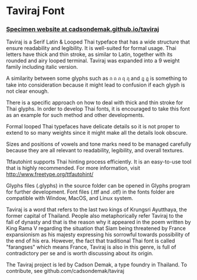 # Taviraj Font

### [Specimen website at cadsondemak.github.io/taviraj](http://cadsondemak.github.io/taviraj/)

Taviraj is a Serif Latin & Looped Thai typeface that has a wide structure that ensure readability and legibility. It is well-suited for formal usage. Thai letters have thick and thin stroke, as similar to Latin, together with its rounded and airy looped terminal. Taviraj was expanded into a 9 weight family including italic version. 

A similarity between some glyphs such as ก ถ ภ ฤ ฦ and ฎ ฏ is something to  take into consideration because it might lead to  confusion if each glyph is not clear enough.

There is a specific approach on how to deal with thick and thin stroke for Thai glyphs. In order to develop Thai fonts, it is encouraged to take this font as an example for such method and other developments.

Formal looped Thai typefaces have delicate details so it is not proper to extend to so many weights since it might make all the details look obscure.

Sizes and positions of vowels and tone marks need to be managed carefully because they are all relevant to readability, legibility, and overall textures.

Ttfautohint supports Thai hinting process efficiently. It is an easy-to-use tool that is highly recommended. For more information, visit http://www.freetype.org/ttfautohint/

Glyphs files (.glyphs) in the source folder can be opened in Glyphs program for further development.
Font files (.ttf and .otf) in the fonts folder are compatible with Window, MacOS, and Linux system.

Taviraj is a word that refers to the last two kings of Krungsri Ayutthaya, the former capital of Thailand. People also metaphorically refer Taviraj to the fall of dynasty and that is the reason why it appeared in the poem written by King Rama V regarding the situation that Siam being threatened by France expansionism as his majesty expressing his sorrowful towards possibility of the end of his era. However, the fact that traditional Thai font is called "farangses" which means France, Taviraj is also in this genre, is full of contradictory per se and is worth discussing about its origin.

The Taviraj project is led by Cadson Demak, a type foundry in Thailand. To contribute, see github.com/cadsondemak/taviraj
